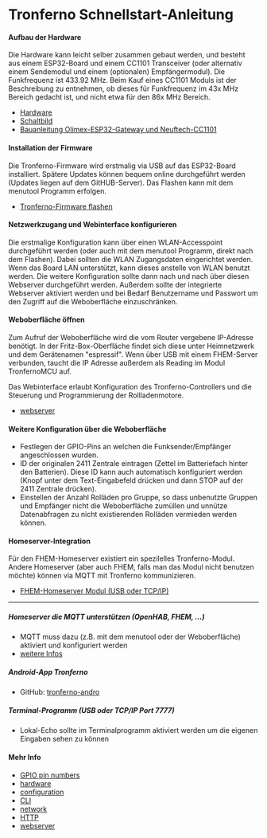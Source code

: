 # Tronferno Schnellstart-Anleitung


#### Aufbau der Hardware

Die Hardware kann leicht selber zusammen gebaut werden, und besteht aus einem ESP32-Board und einem CC1101 Transceiver (oder alternativ einem Sendemodul und einem (optionalen) Empfängermodul). Die Funkfrequenz ist 433.92 MHz. Beim Kauf eines CC1101 Moduls ist der Beschreibung zu entnehmen, ob dieses für Funkfrequenz im 43x MHz Bereich gedacht ist, und nicht etwa für den 86x MHz Bereich.

* [Hardware](hardware-de.md)
* [Schaltbild](schematic.pdf)
* [Bauanleitung Olimex-ESP32-Gateway und Neuftech-CC1101](esp32gw_cc1101-de.md)

#### Installation der Firmware
Die Tronferno-Firmware wird erstmalig via USB auf das ESP32-Board installiert. Spätere Updates können bequem online durchgeführt werden (Updates liegen auf dem GitHUB-Server).  Das Flashen kann mit dem menutool Programm erfolgen.

* [Tronferno-Firmware flashen](starter_flash-de.md)

#### Netzwerkzugang und Webinterface konfigurieren

Die erstmalige Konfiguration kann über einen WLAN-Accesspoint durchgeführt werden (oder auch mit dem menutool Programm, direkt nach dem Flashen).  Dabei sollten die WLAN Zugangsdaten eingerichtet werden. Wenn das Board LAN unterstützt, kann dieses anstelle von WLAN benutzt werden.  Die weitere Konfiguration sollte dann nach und nach über diesen Webserver durchgeführt werden.  Außerdem sollte der integrierte Webserver aktiviert werden und bei Bedarf Benutzername und Passwort um den Zugriff auf die Weboberfläche einzuschränken.

#### Weboberfläche öffnen

 Zum Aufruf der Weboberfläche wird die vom Router vergebene IP-Adresse benötigt. In der Fritz-Box-Oberfläche findet sich  diese unter Heimnetzwerk und dem Gerätenamen "espressif".  Wenn über USB mit einem FHEM-Server verbunden, taucht die IP Adresse außerdem als Reading im Modul TronfernoMCU auf.
 
Das Webinterface erlaubt Konfiguration des Tronferno-Controllers und die Steuerung und Programmierung der Rollladenmotore.

* [webserver](webserver.md)

#### Weitere Konfiguration über die Weboberfläche

* Festlegen der GPIO-Pins an welchen die Funksender/Empfänger angeschlossen wurden.
* ID der originalen 2411 Zentrale eintragen (Zettel im Batteriefach hinter den Batterien).  Diese ID kann auch automatisch konfiguriert werden (Knopf unter dem Text-Eingabefeld drücken und dann STOP auf der 2411 Zentrale drücken).
* Einstellen der Anzahl Rolläden pro Gruppe, so dass unbenutzte Gruppen und Empfänger nicht die Weboberfläche zumüllen und unnütze Datenabfragen zu nicht existierenden Rolläden vermieden werden können.


#### Homeserver-Integration

Für den FHEM-Homeserver existiert ein spezilelles Tronferno-Modul. Andere Homeserver (aber auch FHEM, falls man das Modul nicht benutzen möchte) können via MQTT mit Tronferno kommunizieren.

* [FHEM-Homeserver Modul (USB oder TCP/IP)](https://github.com/zwiebert/tronferno-fhem)


------------------
  
##### Homeserver die MQTT unterstützen (OpenHAB, FHEM, ...)
* MQTT muss dazu (z.B. mit dem menutool oder der Weboberfläche) aktiviert und konfiguriert werden
* [weitere Infos](https://github.com/zwiebert/tronferno-mcu-bin/blob/master/README.md)
     
##### Android-App Tronferno
* GitHub: [tronferno-andro](https://github.com/zwiebert/tronferno-andro)
           
##### Terminal-Programm (USB oder TCP/IP Port 7777)
* Lokal-Echo sollte im Terminalprogramm aktiviert werden um die eigenen Eingaben sehen zu können
     
     
#### Mehr Info
  * [GPIO pin numbers](pins.md)
  * [hardware](hardware.md)
  * [configuration](mcu_config.md)
  * [CLI](cli.md)
  * [network](network.md)
  * [HTTP](http.md)
  * [webserver](webserver.md)
  

